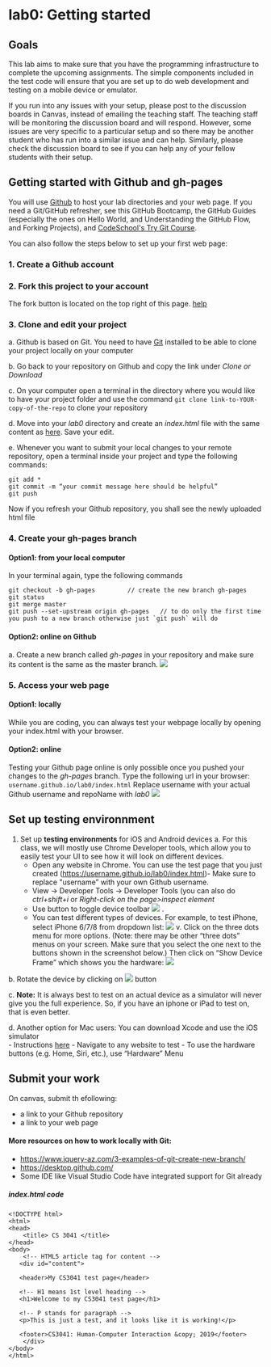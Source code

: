 # lab0: Getting started 

## Goals

This lab aims to make sure that you have the programming infrastructure to complete the upcoming assignments. The simple components included in the test code will ensure that you are set up to do web development and testing on a mobile device or emulator. 

If you run into any issues with your setup, please post to the discussion boards in Canvas, instead of emailing the teaching staff. The teaching staff will be monitoring the discussion board and will respond. However, some issues are very specific to a particular setup and so there may be another student who has run into a similar issue and can help. Similarly, please check the discussion board to see if you can help any of your fellow students with their setup.

## Getting started with Github and gh-pages
You will use [Github](https://github.com/) to host your lab directories and your web page. 
If you need a Git/GitHub refresher, see this GitHub Bootcamp, the GitHub Guides (especially the ones on Hello World, and Understanding the GitHub Flow, and Forking Projects), and [CodeSchool's Try Git Course](https://www.pluralsight.com/courses/how-git-works).

You can also follow the steps below to set up your first web page: 
### 1. Create a Github account

### 2. Fork this project to your account
The fork button is located on the top right of this page. [help](https://help.github.com/en/github/getting-started-with-github/fork-a-repo) 

### 3. Clone and edit your project

  a. Github is based on Git. You need to have [Git](https://git-scm.com/) installed to be able to clone your project locally on your computer

  b. Go back to your repository on Github and copy the link under *Clone or Download*

  c. On your computer open a terminal in the directory where you would like to have your project folder and use the command `git clone link-to-YOUR-copy-of-the-repo` to clone your repository

  d. Move into your *lab0* directory and create an *index.html* file with the same content as [here](https://github.com/cs3041-hci-D20/lab0/blob/master/README.md#indexhtml-code). Save your edit.

  e. Whenever you want to submit your local changes to your remote repository, open a terminal inside your project and type the following commands: 
```
git add * 
git commit -m “your commit message here should be helpful” 
git push 
```
Now if you refresh your Github repository, you shall see the newly uploaded html file

### 4. Create your gh-pages branch

#### Option1: from your local computer 
In your terminal again, type the following commands
```
git checkout -b gh-pages         // create the new branch gh-pages
git status 
git merge master 
git push --set-upstream origin gh-pages   // to do only the first time you push to a new branch otherwise just `git push` will do
```
#### Option2: online on Github
  a. Create a new branch called *gh-pages* in your repository and make sure its content is the same as the master branch. 
![](https://github.com/cs3041-hci-D20/lab0/blob/master/img/image7.gif)

### 5. Access your web page

#### Option1: locally 
While you are coding, you can always test your webpage locally by opening your index.html with your browser. 

#### Option2: online
Testing your Github page online is only possible once you pushed your changes to the *gh-pages* branch. Type the following url in your browser:  `username.github.io/lab0/index.html`
Replace username with your actual Github username and repoName with *lab0*
![](https://github.com/cs3041-hci-D20/lab0/blob/master/img/image6.gif)

## Set up testing environnment
1. Set up **testing environments** for iOS and Android devices
  a. For this class, we will mostly use Chrome Developer tools, which allow you to easily test your UI to see how it will look on different devices. 
    - Open any website in Chrome. You can use the test page that you just created (https://username.github.io/lab0/index.html)- Make sure to replace "username” with your own Github username.
    - View -> Developer Tools -> Developer Tools (you can also do *ctrl+shift+i* or *Right-click on the page>inspect element*
    - Use button to toggle device toolbar ![](https://github.com/cs3041-hci-D20/lab0/blob/master/img/image3.png) .
    - You can test different types of devices. For example, to test iPhone, select iPhone 6/7/8 from dropdown list: 
![](https://github.com/cs3041-hci-D20/lab0/blob/master/img/image2.png)
      v. Click on the three dots menu for more options. (Note: there may be other “three dots” menus on your screen. Make sure that you select the one next to the buttons shown in the screenshot below.) Then click on “Show Device Frame” which shows you the hardware:
![](https://github.com/cs3041-hci-D20/lab0/blob/master/img/image5.png)
  
  b. Rotate the device by clicking on ![](https://github.com/cs3041-hci-D20/lab0/blob/master/img/image4.png) button
  
  c. **Note:** It is always best to test on an actual device as a simulator will never give you the full experience. So, if you have an iphone or iPad to test on, that is even better. 
  
  d. Another option for Mac users: You can download Xcode and use the iOS simulator    
    - Instructions [here](https://developer.apple.com/library/archive/referencelibrary/GettingStarted/DevelopiOSAppsSwift/)
    - Navigate to any website to test
    - To use the hardware buttons (e.g. Home, Siri, etc.), use “Hardware” Menu

## Submit your work
On canvas, submit th efollowing: 
- a link to your Github repository
- a link to your web page

#### More resources on how to work locally with Git: 
- https://www.jquery-az.com/3-examples-of-git-create-new-branch/
- https://desktop.github.com/
- Some IDE like Visual Studio Code have integrated support for Git already

##### index.html code
```
<!DOCTYPE html>
<html>
<head>
    <title> CS 3041 </title>
</head>
<body>
    <!-- HTML5 article tag for content -->
   <div id="content">
   
   <header>My CS3041 test page</header>

   <!-- H1 means 1st level heading -->
   <h1>Welcome to my CS3041 test page</h1>
    
   <!-- P stands for paragraph -->
   <p>This is just a test, and it looks like it is working!</p>
  
   <footer>CS3041: Human-Computer Interaction &copy; 2019</footer>
    </div>
</body>
</html>
```


